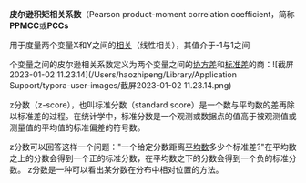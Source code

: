 **皮尔逊积矩相关系数**（Pearson product-moment correlation coefficient，简称 **PPMCC**或**PCCs**

用于度量两个变量X和Y之间的[相关](https://baike.baidu.com/item/相关/9882881?fromModule=lemma_inlink)（线性相关），其值介于-1与1之间

个变量之间的皮尔逊相关系数定义为两个变量之间的[协方差](https://baike.baidu.com/item/协方差?fromModule=lemma_inlink)和[标准差](https://baike.baidu.com/item/标准差?fromModule=lemma_inlink)的商：![截屏2023-01-02 11.23.14](/Users/haozhipeng/Library/Application Support/typora-user-images/截屏2023-01-02 11.23.14.png)



z分数（z-score），也叫标准分数（standard score）是一个数与平均数的差再除以标准差的过程。在统计学中，标准分数是一个观测或数据点的值高于被观测值或测量值的平均值的标准偏差的符号数。

z分数可以回答这样一个问题："一个给定分数距离[平均数](https://baike.baidu.com/item/平均数/11031224?fromModule=lemma_inlink)多少个标准差?"在平均数之上的分数会得到一个正的标准分数，在平均数之下的分数会得到一个负的标准分数。 z分数是一种可以看出某分数在分布中相对位置的方法。